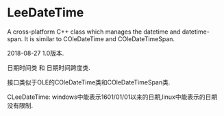 # LeeDateTime
A cross-platform C++ class which manages the datetime and datetime-span. It is similar to COleDateTime and COleDateTimeSpan.

2018-08-27 1.0版本.

日期时间类 和 日期时间跨度类.

接口类似于OLE的COleDateTime类和COleDateTimeSpan类.

CLeeDateTime: windows中能表示1601/01/01以来的日期,linux中能表示的日期没有限制.

